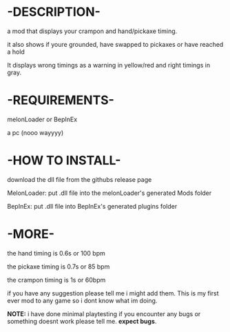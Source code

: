 # -DESCRIPTION-

a mod that displays your crampon and hand/pickaxe timing.

it also shows if youre grounded, have swapped to pickaxes or have reached a hold

It displays wrong timings as a warning in yellow/red and right timings in gray.


# -REQUIREMENTS-

melonLoader or BepInEx

a pc (nooo wayyyy)


# -HOW TO INSTALL-

download the dll file from the githubs release page

MelonLoader: put .dll file into the melonLoader's generated Mods folder

BepInEx: put .dll file into BepInEx's generated plugins folder


# -MORE-

the hand timing is 0.6s or 100 bpm

the pickaxe timing is 0.7s or 85 bpm

the crampon timing is 1s or 60bpm


if you have any suggestion please tell me i might add them. This is my first ever mod to any game so i dont know what im doing.


**NOTE:** i have done minimal playtesting if you encounter any bugs or something doesnt work please tell me. **expect bugs**. 

